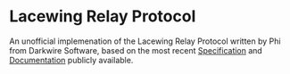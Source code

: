 Lacewing Relay Protocol
=======================

An unofficial implemenation of the Lacewing Relay Protocol written by Phi from Darkwire Software, based on the most recent [Specification](https://github.com/udp/lacewing/blob/0.2.x/relay/current_spec.txt) and [Documentation](https://github.com/udp/lacewing/tree/12c2f7b61ae2e4cbde1d4f189758b7738f889449) publicly available.
